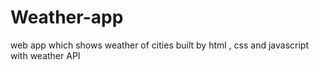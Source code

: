 # Weather-app
web app which shows weather of cities
built by html , css and javascript with weather API
